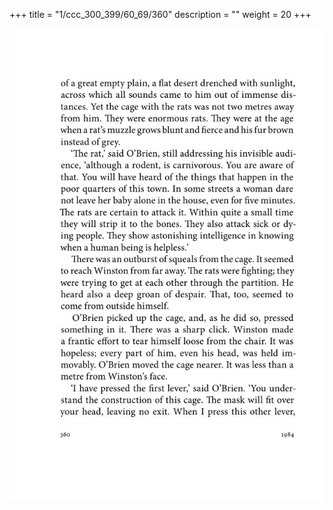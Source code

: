 +++
title = "1/ccc_300_399/60_69/360"
description = ""
weight = 20
+++

<img class="center-fit-jpg" src="/jpg_/out_jpg_1984__360.jpg" ></img>

